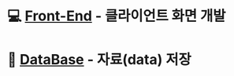 # 💻 [**Front-End**](Front-End/README.md) - **클라이언트** 화면 개발
# 📁 [**DataBase**](DataBase/README.md) - **자료(data)** 저장